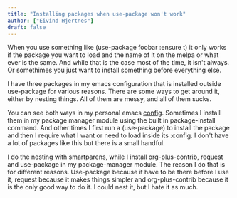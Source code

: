 ```yaml
---
title: "Installing packages when use-package won't work"
author: ["Eivind Hjertnes"]
draft: false
---
```


When you use something like (use-package foobar :ensure t) it only works if the package you want to load and the name of it on the melpa or what ever is the same. And while that is the case most of the time, it isn't always. Or somethimes you just want to install something before everything else.

I have three packages in my emacs configuration that is installed outside use-package for various reasons. There are some ways to get around it, either by nesting things. All of them are messy, and all of them sucks.

You can see both ways in my personal emacs [config](https://git.sr.ht/~hjertnes/emacs.d). Sometimes I install them in my package manager module using the built in package-install command. And other times I first run a (use-package) to install the package and then I require what I want or need to load inside its :config. I don't have a lot of packages like this but there is a small handful.

I do the nesting with smartparens, while I install org-plus-contrib, request and use-package in my package-manager module. The reason I do that is for different reasons. Use-package because it have to be there before I use it, request because it makes things simpler and org-plus-contrib because it is the only good way to do it. I could nest it, but I hate it as much.
